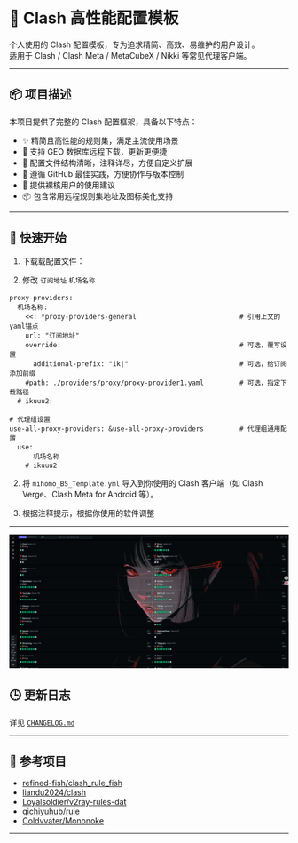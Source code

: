 # 🧩 Clash 高性能配置模板

个人使用的 Clash 配置模板，专为追求精简、高效、易维护的用户设计。  
适用于 Clash / Clash Meta / MetaCubeX / Nikki 等常见代理客户端。

---

## 📦 项目描述

本项目提供了完整的 Clash 配置框架，具备以下特点：

- ✨ 精简且高性能的规则集，满足主流使用场景
- 🔧 支持 GEO 数据库远程下载，更新更便捷
- 🎨 配置文件结构清晰，注释详尽，方便自定义扩展
- 📁 遵循 GitHub 最佳实践，方便协作与版本控制
- 🧱 提供裸核用户的使用建议
- 📦 包含常用远程规则集地址及图标美化支持

---

## 📌 快速开始

1. 下载载配置文件：

2. 修改 `订阅地址` `机场名称`
```
proxy-providers:
  机场名称:
    <<: *proxy-providers-general                          # 引用上文的yaml锚点
    url: "订阅地址"
    override:                                             # 可选，覆写设置
      additional-prefix: "ik|"                            # 可选，给订阅添加前缀
    #path: ./providers/proxy/proxy-provider1.yaml         # 可选，指定下载路径
  # ikuuu2:

# 代理组设置
use-all-proxy-providers: &use-all-proxy-providers         # 代理组通用配置
  use:
    - 机场名称
    # ikuuu2
```

2. 将 `mihomo_BS_Template.yml` 导入到你使用的 Clash 客户端（如 Clash Verge、Clash Meta for Android 等）。

3. 根据注释提示，根据你使用的软件调整

---

![策略组展示](<FireShot Capture 006 - zashboard - 代理 - [10.10.2.2].png>)

## 🕒 更新日志

详见 [`CHANGELOG.md`](CHANGELOG.md)

---

## 🧠 参考项目

- [refined-fish/clash_rule_fish](https://github.com/refined-fish/clash_rule_fish)
- [liandu2024/clash](https://github.com/liandu2024/clash)
- [Loyalsoldier/v2ray-rules-dat](https://github.com/Loyalsoldier/v2ray-rules-dat)
- [qichiyuhub/rule](https://github.com/qichiyuhub/rule)
- [Coldvvater/Mononoke](https://github.com/Coldvvater/Mononoke)

---


